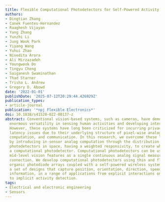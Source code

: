 ```yaml
---
title: Flexible Computational Photodetectors for Self-Powered Activity Sensing
authors:
- Dingtian Zhang
- Canek Fuentes-Hernandez
- Raaghesh Vijayan
- Yang Zhang
- Yunzhi Li
- Jung Wook Park
- Yiyang Wang
- Yuhui Zhao
- Nivedita Arora
- Ali Mirzazadeh
- Youngwook Do
- Tingyu Cheng
- Saiganesh Swaminathan
- Thad Starner
- Trisha L. Andrew
- Gregory D. Abowd
date: '2022-01-01'
publishDate: '2025-07-12T20:29:44.426929Z'
publication_types:
- article-journal
publication: '*npj Flexible Electronics*'
doi: 10.1038/s41528-022-00137-z
abstract: Conventional vision-based systems, such as cameras, have demonstrated their
  enormous versatility in sensing human activities and developing interactive environments.
  However, these systems have long been criticized for incurring privacy, power, and
  latency issues due to their underlying structure of pixel-wise analog signal acquisition,
  computation, and communication. In this research, we overcome these limitations
  by introducing in-sensor analog computation through the distribution of interconnected
  photodetectors in space, having a weighted responsivity, to create what we call
  a computational photodetector. Computational photodetectors can be used to extract
  mid-level vision features as a single continuous analog signal measured via a two-pin
  connection. We develop computational photodetectors using thin and flexible low-noise
  organic photodiode arrays coupled with a self-powered wireless system to demonstrate
  a set of designs that capture position, orientation, direction, speed, and identification
  information, in a range of applications from explicit interactions on everyday surfaces
  to implicit activity detection.
tags:
- Electrical and electronic engineering
- Sensors
---
```

